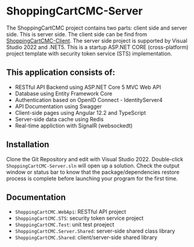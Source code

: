 # ShoppingCartCMC-Server

The ShoppingCartCMC project contains two parts: client side and server side. This is server side. The client side can be find from [ShoppingCartCMC-Client](https://github.com/patrickzhongwei/ShoppingCartCMC-Web). The server side project is supported by Visual Studio 2022 and .NET5.
This is a startup ASP.NET CORE (cross-platform) project template with security token service (STS) implementation.

## This application consists of:

* RESTful API Backend using ASP.NET Core 5 MVC Web API
* Database using Entity Framework Core
* Authentication based on OpenID Connect - IdentityServer4
* API Documentation using Swagger
* Client-side pages using Angular 12.2 and TypeScript
* Server-side data cache using Redis
* Real-time appliction with SignalR (websockedt)

## Installation

 Clone the Git Repository and edit with Visual Studio 2022. Double-click `ShoppingCartCMC-Server.sln` will open up a solution. Check the output window or status bar to know that the package/dependencies restore process is complete before launching your program for the first time.

## Documentation

* `ShoppingCartCMC.WebApi`: RESTful API project
* `ShoppingCartCMC.STS`: security token service project
* `ShoppingCartCMC.Test`: unit test proeject
* `ShoppingCartCMC.Server.Shared`: server-side shared class library
* `ShoppingCartCMC.Shared`: client/server-side shared library


